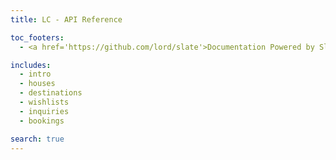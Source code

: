 ```yaml
---
title: LC - API Reference

toc_footers:
  - <a href='https://github.com/lord/slate'>Documentation Powered by Slate</a>

includes:
  - intro
  - houses
  - destinations
  - wishlists
  - inquiries
  - bookings

search: true
---
```

